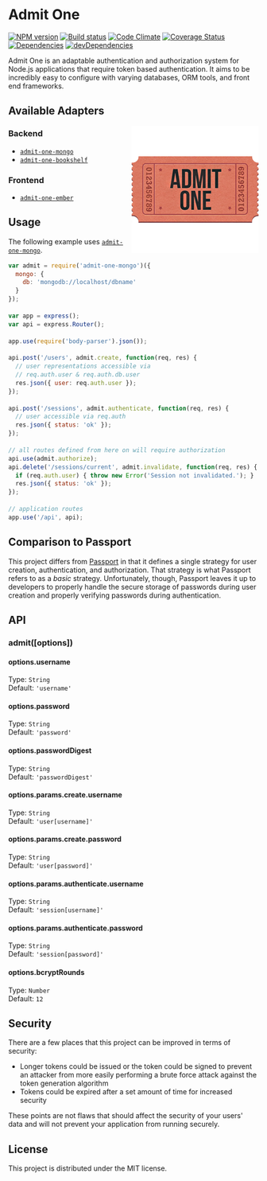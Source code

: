 # Admit One

[![NPM version][npm-image]][npm-url] [![Build status][travis-image]][travis-url] [![Code Climate][codeclimate-image]][codeclimate-url] [![Coverage Status][coverage-image]][coverage-url] [![Dependencies][david-image]][david-url] [![devDependencies][david-dev-image]][david-dev-url]

Admit One is an adaptable authentication and authorization system for Node.js
applications that require token based authentication. It aims to be incredibly
easy to configure with varying databases, ORM tools, and front end frameworks.

## Available Adapters

<img align="right" src="resources/admit-one-small.png" alt="Caribou">

### Backend

- [`admit-one-mongo`][admit-one-mongo]
- [`admit-one-bookshelf`][admit-one-bookshelf]

### Frontend

- [`admit-one-ember`][admit-one-ember]


## Usage

The following example uses [`admit-one-mongo`][admit-one-mongo].

```javascript
var admit = require('admit-one-mongo')({
  mongo: {
    db: 'mongodb://localhost/dbname'
  }
});

var app = express();
var api = express.Router();

app.use(require('body-parser').json());

api.post('/users', admit.create, function(req, res) {
  // user representations accessible via
  // req.auth.user & req.auth.db.user
  res.json({ user: req.auth.user });
});

api.post('/sessions', admit.authenticate, function(req, res) {
  // user accessible via req.auth
  res.json({ status: 'ok' });
});

// all routes defined from here on will require authorization
api.use(admit.authorize);
api.delete('/sessions/current', admit.invalidate, function(req, res) {
  if (req.auth.user) { throw new Error('Session not invalidated.'); }
  res.json({ status: 'ok' });
});

// application routes
app.use('/api', api);
```

## Comparison to Passport

This project differs from [Passport][passport] in that it defines a single
strategy for user creation, authentication, and authorization. That strategy
is what Passport refers to as a _basic_ strategy. Unfortunately, though,
Passport leaves it up to developers to properly handle the secure storage of
passwords during user creation and properly verifying passwords during
authentication.


## API

### admit([options])

#### options.username

Type: `String`  
Default: `'username'`

#### options.password

Type: `String`  
Default: `'password'`

#### options.passwordDigest

Type: `String`  
Default: `'passwordDigest'`

#### options.params.create.username

Type: `String`  
Default: `'user[username]'`

#### options.params.create.password

Type: `String`  
Default: `'user[password]'`

#### options.params.authenticate.username

Type: `String`  
Default: `'session[username]'`

#### options.params.authenticate.password

Type: `String`  
Default: `'session[password]'`

#### options.bcryptRounds

Type: `Number`  
Default: `12`


## Security

There are a few places that this project can be improved in terms of security:

- Longer tokens could be issued or the token could be signed to prevent an
  attacker from more easily performing a brute force attack against the token
  generation algorithm
- Tokens could be expired after a set amount of time for increased security

These points are not flaws that should affect the security of your users' data
and will not prevent your application from running securely.


## License

This project is distributed under the MIT license.


[travis-url]: http://travis-ci.org/wbyoung/admit-one
[travis-image]: https://secure.travis-ci.org/wbyoung/admit-one.png?branch=master
[npm-url]: https://npmjs.org/package/admit-one
[npm-image]: https://badge.fury.io/js/admit-one.png
[codeclimate-image]: https://codeclimate.com/github/wbyoung/admit-one.png
[codeclimate-url]: https://codeclimate.com/github/wbyoung/admit-one
[coverage-image]: https://coveralls.io/repos/wbyoung/admit-one/badge.png
[coverage-url]: https://coveralls.io/r/wbyoung/admit-one
[david-image]: https://david-dm.org/wbyoung/admit-one.png?theme=shields.io
[david-url]: https://david-dm.org/wbyoung/admit-one
[david-dev-image]: https://david-dm.org/wbyoung/admit-one/dev-status.png?theme=shields.io
[david-dev-url]: https://david-dm.org/wbyoung/admit-one#info=devDependencies

[admit-one-mongo]: https://github.com/wbyoung/admit-one-mongo
[admit-one-bookshelf]: https://github.com/wbyoung/admit-one-bookshelf
[admit-one-ember]: https://github.com/wbyoung/admit-one-ember

[passport]: http://passportjs.org

